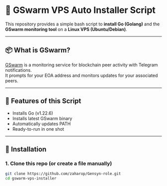 # 🚀 GSwarm VPS Auto Installer Script

This repository provides a simple bash script to **install Go (Golang)** and the **GSwarm monitoring tool** on a **Linux VPS (Ubuntu/Debian)**.

---

## 📦 What is GSwarm?

[GSwarm](https://github.com/Deep-Commit/gswarm) is a monitoring service for blockchain peer activity with Telegram notifications.  
It prompts for your EOA address and monitors updates for your associated peers.

---

## 🔧 Features of this Script

- Installs Go (v1.22.6)
- Installs latest GSwarm binary
- Automatically updates PATH
- Ready-to-run in one shot

---

## 📁 Installation

### 1. Clone this repo (or create a file manually)

```bash
git clone https://github.com/zaharop/Gensyn-role.git
cd gswarm-vps-installer

